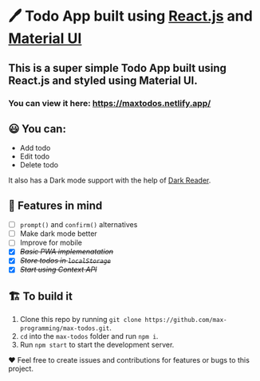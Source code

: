 # 🖊️ Todo App built using [React.js](https://reactjs.org/) and [Material UI](https://material-ui.com/)

## This is a super simple Todo App built using React.js and styled using Material UI.

### You can view it here: https://maxtodos.netlify.app/

## 😃 You can:

- Add todo
- Edit todo
- Delete todo

It also has a Dark mode support with the help of [Dark Reader](https://darkreader.org/).

## 🧠 Features in mind

- [ ] `prompt()` and `confirm()` alternatives
- [ ] Make dark mode better
- [ ] Improve for mobile
- [x] ~~_Basic PWA implemenatation_~~
- [x] ~~_Store todos in `localStorage`_~~
- [x] ~~_Start using Context API_~~

## 🏗️ To build it

1. Clone this repo by running `git clone https://github.com/max-programming/max-todos.git`.
2. `cd` into the `max-todos` folder and run `npm i`.
3. Run `npm start` to start the development server.

❤️ Feel free to create issues and contributions for features or bugs to this project.
